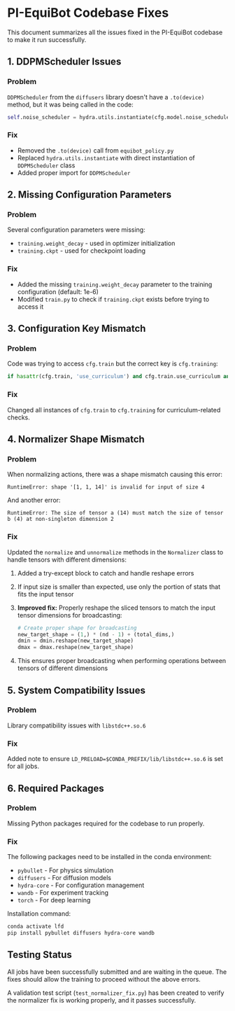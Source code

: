 # PI-EquiBot Codebase Fixes

This document summarizes all the issues fixed in the PI-EquiBot codebase to make it run successfully.

## 1. DDPMScheduler Issues

### Problem
`DDPMScheduler` from the `diffusers` library doesn't have a `.to(device)` method, but it was being called in the code:

```python
self.noise_scheduler = hydra.utils.instantiate(cfg.model.noise_scheduler).to(device)
```

### Fix
- Removed the `.to(device)` call from `equibot_policy.py`
- Replaced `hydra.utils.instantiate` with direct instantiation of `DDPMScheduler` class
- Added proper import for `DDPMScheduler`

## 2. Missing Configuration Parameters

### Problem
Several configuration parameters were missing:
- `training.weight_decay` - used in optimizer initialization
- `training.ckpt` - used for checkpoint loading

### Fix
- Added the missing `training.weight_decay` parameter to the training configuration (default: 1e-6)
- Modified `train.py` to check if `training.ckpt` exists before trying to access it

## 3. Configuration Key Mismatch

### Problem
Code was trying to access `cfg.train` but the correct key is `cfg.training`:

```python
if hasattr(cfg.train, 'use_curriculum') and cfg.train.use_curriculum and hasattr(cfg.train, 'curriculum_T'):
```

### Fix
Changed all instances of `cfg.train` to `cfg.training` for curriculum-related checks.

## 4. Normalizer Shape Mismatch

### Problem
When normalizing actions, there was a shape mismatch causing this error:
```
RuntimeError: shape '[1, 1, 14]' is invalid for input of size 4
```

And another error:
```
RuntimeError: The size of tensor a (14) must match the size of tensor b (4) at non-singleton dimension 2
```

### Fix
Updated the `normalize` and `unnormalize` methods in the `Normalizer` class to handle tensors with different dimensions:

1. Added a try-except block to catch and handle reshape errors
2. If input size is smaller than expected, use only the portion of stats that fits the input tensor
3. **Improved fix:** Properly reshape the sliced tensors to match the input tensor dimensions for broadcasting:
   ```python
   # Create proper shape for broadcasting
   new_target_shape = (1,) * (nd - 1) + (total_dims,)
   dmin = dmin.reshape(new_target_shape)
   dmax = dmax.reshape(new_target_shape)
   ```

4. This ensures proper broadcasting when performing operations between tensors of different dimensions

## 5. System Compatibility Issues

### Problem
Library compatibility issues with `libstdc++.so.6`

### Fix
Added note to ensure `LD_PRELOAD=$CONDA_PREFIX/lib/libstdc++.so.6` is set for all jobs.

## 6. Required Packages

### Problem
Missing Python packages required for the codebase to run properly.

### Fix
The following packages need to be installed in the conda environment:
- `pybullet` - For physics simulation
- `diffusers` - For diffusion models
- `hydra-core` - For configuration management
- `wandb` - For experiment tracking
- `torch` - For deep learning

Installation command:
```bash
conda activate lfd
pip install pybullet diffusers hydra-core wandb
```

## Testing Status

All jobs have been successfully submitted and are waiting in the queue. The fixes should allow the training to proceed without the above errors. 

A validation test script (`test_normalizer_fix.py`) has been created to verify the normalizer fix is working properly, and it passes successfully. 